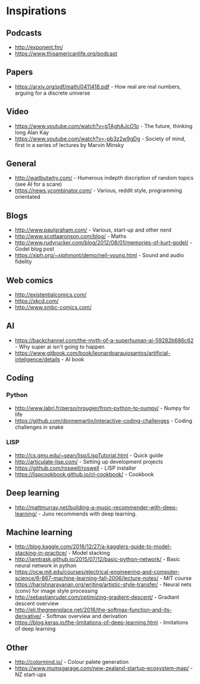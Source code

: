 # Inspirations

## Podcasts
* http://exponent.fm/
* https://www.thisamericanlife.org/podcast

## Papers
* https://arxiv.org/pdf/math/0411418.pdf - How real are real numbers, arguing for a discrete universe

## Video 
* https://www.youtube.com/watch?v=gTAghAJcO1o - The future, thinking long Alan Kay
* https://www.youtube.com/watch?v=-pb3z2w9gDg - Society of mind, first in a series of lectures by Marvin Minsky

## General
* http://waitbutwhy.com/ - Humerous indepth discription of random topics (see AI for a scare)
* https://news.ycombinator.com/ - Various, reddit style, programming orientated

## Blogs
* http://www.paulgraham.com/ - Various, start-up and other nerd
* http://www.scottaaronson.com/blog/ - Maths
* http://www.rudyrucker.com/blog/2012/08/01/memories-of-kurt-godel/ - Godel blog post
* https://xiph.org/~xiphmont/demo/neil-young.html - Sound and audio fidelity

## Web comics
* http://existentialcomics.com/
* https://xkcd.com/
* http://www.smbc-comics.com/

## AI
* https://backchannel.com/the-myth-of-a-superhuman-ai-59282b686c62 - Why super ai isn't going to happen
* https://www.gitbook.com/book/leonardoaraujosantos/artificial-inteligence/details - AI book

## Coding
### Python
* http://www.labri.fr/perso/nrougier/from-python-to-numpy/ - Numpy for life
* https://github.com/donnemartin/interactive-coding-challenges - Coding challenges in snake

### LISP
* http://cs.gmu.edu/~sean/lisp/LispTutorial.html - Quick guide
* http://articulate-lisp.com/ - Setting up development projects
* https://github.com/roswell/roswell - LISP installer
* https://lispcookbook.github.io/cl-cookbook/ - Cookbook

## Deep learning
* http://mattmurray.net/building-a-music-recommender-with-deep-learning/ - Juno recommends with deep learning.

## Machine learning
* http://blog.kaggle.com/2016/12/27/a-kagglers-guide-to-model-stacking-in-practice/ - Model stacking
* http://iamtrask.github.io/2015/07/12/basic-python-network/ - Basic neural network in python
* https://ocw.mit.edu/courses/electrical-engineering-and-computer-science/6-867-machine-learning-fall-2006/lecture-notes/ - MIT course
* https://harishnarayanan.org/writing/artistic-style-transfer/ - Neural nets (conv) for image style processing
* http://sebastianruder.com/optimizing-gradient-descent/ - Gradiant descent overview
* http://eli.thegreenplace.net/2016/the-softmax-function-and-its-derivative/ - Softmax overview and derivation
* https://blog.keras.io/the-limitations-of-deep-learning.html - limitations of deep learning

## Other
* http://colormind.io/ - Colour palete generation
* https://www.mumsgarage.com/new-zealand-startup-ecosystem-map/ - NZ start-ups
